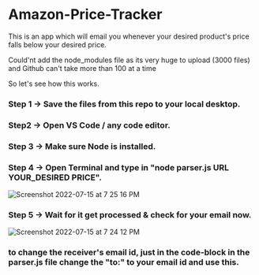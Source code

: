 # Amazon-Price-Tracker
This is an app which will email you whenever your desired product's price falls below your desired price.

Could'nt add the node_modules file as its very huge to upload (3000 files) and Github can't take more than 100 at a time

So let's see how this works.

### Step 1 -> Save the files from this repo to your local desktop.

### Step2 -> Open VS Code / any code editor.

### Step 3 -> Make sure Node is installed.

### Step 4 -> Open Terminal and type in "node parser.js URL YOUR_DESIRED PRICE".
![Screenshot 2022-07-15 at 7 25 16 PM](https://user-images.githubusercontent.com/85054067/179537108-81688ba7-05d1-4abe-bb3e-abcd5dab61e2.png)

### Step 5 -> Wait for it get processed & check for your email now.
![Screenshot 2022-07-15 at 7 24 12 PM](https://user-images.githubusercontent.com/85054067/179538409-4b03df98-36e9-4efb-af06-5c7ab0402444.png)


### to change the receiver's email id, just in the code-block in the parser.js file change the "to:" to your email id and use this.

